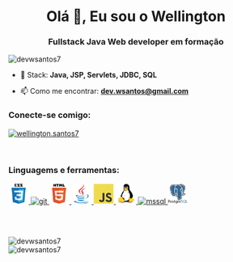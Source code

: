 
<h1 align="center">Olá 👋, Eu sou o Wellington</h1>
<h3 align="center">Fullstack Java Web developer em formação</h3>

<p align="left"> <img src="https://komarev.com/ghpvc/?username=devwsantos7&label=Profile%20views&color=0e75b6&style=flat" alt="devwsantos7" /> </p>

- 🌱 Stack: **Java, JSP, Servlets, JDBC, SQL**

- 📫 Como me encontrar: **dev.wsantos@gmail.com**

<h3 align="left">Conecte-se comigo:</h3>
<p align="left">
<a href="https://linkedin.com/in/wellington-santos7" target="blank"><img align="center" src="https://raw.githubusercontent.com/rahuldkjain/github-profile-readme-generator/master/src/images/icons/Social/linked-in-alt.svg" alt="wellington.santos7" height="30" width="40" /></a>
</p>
<br />
<h3 align="left">Linguagems e ferramentas:</h3>
<p align="left"> <a href="https://www.w3schools.com/css/" target="_blank" rel="noreferrer"> <img src="https://raw.githubusercontent.com/devicons/devicon/master/icons/css3/css3-original-wordmark.svg" alt="css3" width="40" height="40"/> </a> <a href="https://git-scm.com/" target="_blank" rel="noreferrer"> <img src="https://www.vectorlogo.zone/logos/git-scm/git-scm-icon.svg" alt="git" width="40" height="40"/> </a> <a href="https://www.w3.org/html/" target="_blank" rel="noreferrer"> <img src="https://raw.githubusercontent.com/devicons/devicon/master/icons/html5/html5-original-wordmark.svg" alt="html5" width="40" height="40"/> </a> <a href="https://www.java.com" target="_blank" rel="noreferrer"> <img src="https://raw.githubusercontent.com/devicons/devicon/master/icons/java/java-original.svg" alt="java" width="40" height="40"/> </a> <a href="https://developer.mozilla.org/en-US/docs/Web/JavaScript" target="_blank" rel="noreferrer"> <img src="https://raw.githubusercontent.com/devicons/devicon/master/icons/javascript/javascript-original.svg" alt="javascript" width="40" height="40"/> </a> <a href="https://www.linux.org/" target="_blank" rel="noreferrer"> <img src="https://raw.githubusercontent.com/devicons/devicon/master/icons/linux/linux-original.svg" alt="linux" width="40" height="40"/> </a> <a href="https://www.microsoft.com/en-us/sql-server" target="_blank" rel="noreferrer"> <img src="https://www.svgrepo.com/show/303229/microsoft-sql-server-logo.svg" alt="mssql" width="40" height="40"/> </a> <a href="https://www.postgresql.org" target="_blank" rel="noreferrer"> <img src="https://raw.githubusercontent.com/devicons/devicon/master/icons/postgresql/postgresql-original-wordmark.svg" alt="postgresql" width="40" height="40"/> </a> </p>
<br /> <br />

<div style="width: 100%">
<p><img align="left"   src="https://github-readme-stats.vercel.app/api/top-langs?username=devwsantos7&show_icons=true&locale=en&layout=compact" alt="devwsantos7" /></p>
<p>&nbsp;<img align="left" width="500" src="https://github-readme-stats.vercel.app/api?username=devwsantos7&show_icons=true&locale=en" alt="devwsantos7" /></p>
<div>
